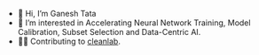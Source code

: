- 👋 Hi, I’m Ganesh Tata
- 👀 I’m interested in Accelerating Neural Network Training, Model Calibration, Subset Selection and Data-Centric AI.
- 👨‍💻 Contributing to [cleanlab](https://github.com/cleanlab/cleanlab). 
<!-- - 🌱 I’m currently learning ... -->
<!-- - 💞️ I’m looking to collaborate on ... -->
<!-- - 📫 How to reach me - -->

<!---
tataganesh/tataganesh is a ✨ special ✨ repository because its `README.md` (this file) appears on your GitHub profile.
You can click the Preview link to take a look at your changes.
--->
